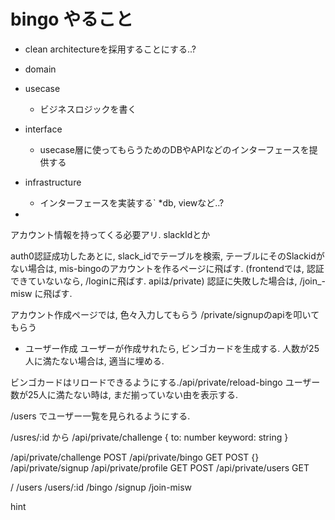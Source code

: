 # bingo やること


* clean architectureを採用することにする..?

* domain
* usecase
    * ビジネスロジックを書く
* interface
    * usecase層に使ってもらうためのDBやAPIなどのインターフェースを提供する
* infrastructure
    * インターフェースを実装する`
    *db, viewなど..?
*

アカウント情報を持ってくる必要アリ.
slackIdとか

auth0認証成功したあとに, slack_idでテーブルを検索, テーブルにそのSlackidがない場合は,
mis-bingoのアカウントを作るページに飛ばす. (frontendでは, 認証できていないなら, /loginに飛ばす. apiは/private)
認証に失敗した場合は, /join_-misw に飛ばす.

アカウント作成ページでは, 色々入力してもらう
/private/signupのapiを叩いてもらう

* ユーザー作成
ユーザーが作成サれたら, 
ビンゴカードを生成する.
人数が25人に満たない場合は, 適当に埋める.

ビンゴカードはリロードできるようにする./api/private/reload-bingo
ユーザー数が25人に満たない時は, まだ揃っていない由を表示する.

/users でユーザー一覧を見られるようにする.

/usres/:id から /api/private/challenge
{
    to: number
    keyword: string
}

/api/private/challenge POST
/api/private/bingo GET POST {}
/api/private/signup
/api/private/profile GET POST
/api/private/users GET

/
/users
/users/:id
/bingo
/signup
/join-misw

hint
